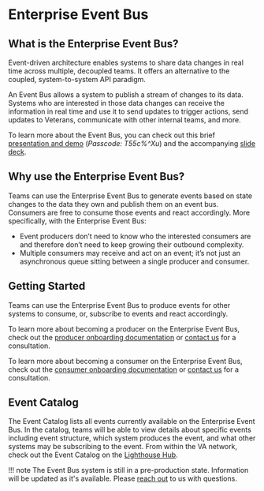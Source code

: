 # Enterprise Event Bus

## What is the Enterprise Event Bus?
Event-driven architecture enables systems to share data changes in real time across multiple, decoupled teams. It offers an alternative to the coupled, system-to-system API paradigm.

An Event Bus allows a system to publish a stream of changes to its data. Systems who are interested in those data changes can receive the information in real time and use it to send updates to trigger actions, send updates to Veterans, communicate with other internal teams, and more.

To learn more about the Event Bus, you can check out this brief [presentation and demo](https://adhocteam-us.zoom.us/rec/share/jClfe0fbbbiIPXZkotBaOpgC0_QdeMxg4V7TGPYo2FBnf4BC7Vb8LkavZXGPo8Xy.2suQjbQNrKeQCL2W) (_Passcode: T55c%^Xu_) and the accompanying [slide deck](https://github.com/department-of-veterans-affairs/VES/blob/master/research/Event%20Bus/Phase%203%20Artifacts/Event%20Bus%20-%20State%20of%20the%20System.pdf).

## Why use the Enterprise Event Bus?
Teams can use the Enterprise Event Bus to generate events based on state changes to the data they own and publish them on an event bus. Consumers are free to consume those events and react accordingly. More specifically, with the Enterprise Event Bus:

- Event producers don’t need to know who the interested consumers are and therefore don’t need to keep growing their outbound complexity.
- Multiple consumers may receive and act on an event; it’s not just an asynchronous queue sitting between a single producer and consumer.

## Getting Started
Teams can use the Enterprise Event Bus to produce events for other systems to consume, or, subscribe to events and react accordingly.

To learn more about becoming a producer on the Enterprise Event Bus, check out the [producer onboarding documentation](producer-onboarding.md) or [contact us](get-support.md) for a consultation.

To learn more about becoming a consumer on the Enterprise Event Bus, check out the [consumer onboarding documentation](consumer-onboarding.md) or [contact us](get-support.md) for a consultation.

## Event Catalog
The Event Catalog lists all events currently available on the Enterprise Event Bus. In the catalog, teams will be able to view details about specific events including event structure, which system produces the event, and what other systems may be subscribing to the event. From within the VA network, check out the Event Catalog on the [Lighthouse Hub](https://hub.qa.lighthouse.va.gov/).

!!! note
    The Event Bus system is still in a pre-production state. Information will be updated as it's available. Please [reach out](./get-support.md) to us with questions.
